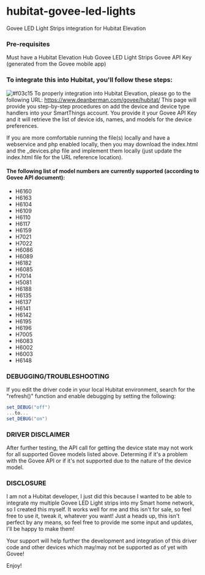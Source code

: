 # hubitat-govee-led-lights
Govee LED Light Strips integration for Hubitat Elevation

### Pre-requisites
Must have a Hubitat Elevation Hub
Govee LED Light Strips
Govee API Key (generated from the Govee mobile app)

### To integrate this into Hubitat, you'll follow these steps:
![#f03c15](https://via.placeholder.com/15/f03c15/000000?text=+) To properly integration into Hubitat Elevation, please go to the following URL: https://www.deanberman.com/govee/hubitat/
This page will provide you step-by-step procedures on add the device and device type handlers into your SmartThings account.  You provide it your Govee API Key and it will retrieve the list of device ids, names, and models for the device preferences.

If you are more comfortable running the file(s) locally and have a webservice and php enabled locally, then you may download the index.html and the \_devices.php file and implement them locally (just update the index.html file for the URL reference location).

#### The following list of model numbers are currently supported (according to Govee API document):
- H6160
- H6163
- H6104
- H6109
- H6110
- H6117
- H6159
- H7021
- H7022
- H6086
- H6089
- H6182
- H6085
- H7014
- H5081
- H6188
- H6135
- H6137
- H6141
- H6142
- H6195
- H6196
- H7005
- H6083
- H6002
- H6003
- H6148

### DEBUGGING/TROUBLESHOOTING
If you edit the driver code in your local Hubitat environment, search for the "refresh()" function and enable debugging by setting the following:  
```groovy
set_DEBUG("off")
...to...
set_DEBUG("on")
```

### DRIVER DISCLAIMER
After further testing, the API call for getting the device state may not work for all supported Govee models listed above.  Determing if it's a problem with the Govee API or if it's not supported due to the nature of the device model.

### DISCLOSURE
I am not a Hubitat developer, I just did this because I wanted to be able to integrate my multiple Govee LED Light strips into my Smart home network, so I created this myself.  It works well for me and this isn't for sale, so feel free to use it, tweak it, whatever you want!
Just a heads up, this isn't perfect by any means, so feel free to provide me some input and updates, I'll be happy to make them!

Your support will help further the development and integration of this driver code and other devices which may/may not be supported as of yet with Govee!

Enjoy!
